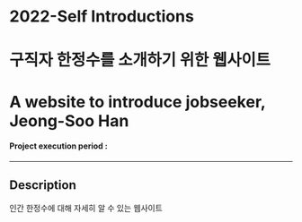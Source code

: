 # 2022-Self Introductions
# 구직자 한정수를 소개하기 위한 웹사이트
# A website to introduce jobseeker, Jeong-Soo Han
#### Project execution period : 
-------------------
## Description
인간 한정수에 대해 자세히 알 수 있는 웹사이트

